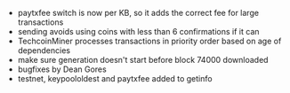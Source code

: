 * paytxfee switch is now per KB, so it adds the correct fee for large transactions
* sending avoids using coins with less than 6 confirmations if it can
* TechcoinMiner processes transactions in priority order based on age of dependencies
* make sure generation doesn't start before block 74000 downloaded
* bugfixes by Dean Gores
* testnet, keypoololdest and paytxfee added to getinfo
